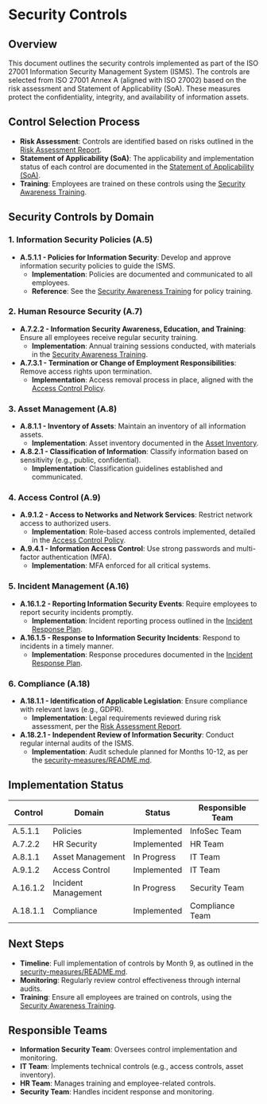 # Security Controls

## Overview
This document outlines the security controls implemented as part of the ISO 27001 Information Security Management System (ISMS). The controls are selected from ISO 27001 Annex A (aligned with ISO 27002) based on the risk assessment and Statement of Applicability (SoA). These measures protect the confidentiality, integrity, and availability of information assets.

## Control Selection Process
- **Risk Assessment**: Controls are identified based on risks outlined in the [Risk Assessment Report](./Risk_Assessment_Report.md).
- **Statement of Applicability (SoA)**: The applicability and implementation status of each control are documented in the [Statement of Applicability (SoA)](./Statement_of_Applicability.md).
- **Training**: Employees are trained on these controls using the [Security Awareness Training](./Security_Awareness_Training.md).

## Security Controls by Domain

### 1. Information Security Policies (A.5)
- **A.5.1.1 - Policies for Information Security**: Develop and approve information security policies to guide the ISMS.
  - **Implementation**: Policies are documented and communicated to all employees.
  - **Reference**: See the [Security Awareness Training](./Security_Awareness_Training.md) for policy training.

### 2. Human Resource Security (A.7)
- **A.7.2.2 - Information Security Awareness, Education, and Training**: Ensure all employees receive regular security training.
  - **Implementation**: Annual training sessions conducted, with materials in the [Security Awareness Training](./Security_Awareness_Training.md).
- **A.7.3.1 - Termination or Change of Employment Responsibilities**: Remove access rights upon termination.
  - **Implementation**: Access removal process in place, aligned with the [Access Control Policy](./Access_Control_Policy.md).

### 3. Asset Management (A.8)
- **A.8.1.1 - Inventory of Assets**: Maintain an inventory of all information assets.
  - **Implementation**: Asset inventory documented in the [Asset Inventory](./Asset_Inventory.md).
- **A.8.2.1 - Classification of Information**: Classify information based on sensitivity (e.g., public, confidential).
  - **Implementation**: Classification guidelines established and communicated.

### 4. Access Control (A.9)
- **A.9.1.2 - Access to Networks and Network Services**: Restrict network access to authorized users.
  - **Implementation**: Role-based access controls implemented, detailed in the [Access Control Policy](./Access_Control_Policy.md).
- **A.9.4.1 - Information Access Control**: Use strong passwords and multi-factor authentication (MFA).
  - **Implementation**: MFA enforced for all critical systems.

### 5. Incident Management (A.16)
- **A.16.1.2 - Reporting Information Security Events**: Require employees to report security incidents promptly.
  - **Implementation**: Incident reporting process outlined in the [Incident Response Plan](./Incident_Response_Plan.md).
- **A.16.1.5 - Response to Information Security Incidents**: Respond to incidents in a timely manner.
  - **Implementation**: Response procedures documented in the [Incident Response Plan](./Incident_Response_Plan.md).

### 6. Compliance (A.18)
- **A.18.1.1 - Identification of Applicable Legislation**: Ensure compliance with relevant laws (e.g., GDPR).
  - **Implementation**: Legal requirements reviewed during risk assessment, per the [Risk Assessment Report](./Risk_Assessment_Report.md).
- **A.18.2.1 - Independent Review of Information Security**: Conduct regular internal audits of the ISMS.
  - **Implementation**: Audit schedule planned for Months 10-12, as per the [security-measures/README.md](../security-measures/README.md).

## Implementation Status
| **Control**          | **Domain**         | **Status**      | **Responsible Team** |
|----------------------|--------------------|-----------------|----------------------|
| A.5.1.1             | Policies           | Implemented     | InfoSec Team         |
| A.7.2.2             | HR Security        | Implemented     | HR Team              |
| A.8.1.1             | Asset Management   | In Progress     | IT Team              |
| A.9.1.2             | Access Control     | Implemented     | IT Team              |
| A.16.1.2            | Incident Management| In Progress     | Security Team        |
| A.18.1.1            | Compliance         | Implemented     | Compliance Team      |

## Next Steps
- **Timeline**: Full implementation of controls by Month 9, as outlined in the [security-measures/README.md](../security-measures/README.md).
- **Monitoring**: Regularly review control effectiveness through internal audits.
- **Training**: Ensure all employees are trained on controls, using the [Security Awareness Training](./Security_Awareness_Training.md).

## Responsible Teams
- **Information Security Team**: Oversees control implementation and monitoring.
- **IT Team**: Implements technical controls (e.g., access controls, asset inventory).
- **HR Team**: Manages training and employee-related controls.
- **Security Team**: Handles incident response and monitoring.
